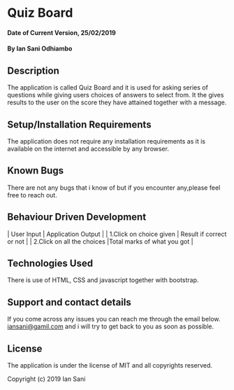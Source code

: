 # Quiz Board

#### Date of  Current Version, 25/02/2019

#### By Ian Sani Odhiambo

## Description

The application is called Quiz Board and it is used for asking series of questions while giving users choices of answers to select from. It the gives results to the user on the score they have attained together with a message.

## Setup/Installation Requirements

The application does not require any installation requirements as it is available on the internet and accessible by any browser.

## Known Bugs
There are not any bugs that i know of but if you encounter any,please feel free to reach out.

## Behaviour Driven Development

| User Input                 | Application Output         |
| 1.Click on choice given    | Result if correct or not   |
| 2.Click on all the choices |Total marks of what you got |

## Technologies Used
There is use of HTML, CSS and javascript together with bootstrap.

## Support and contact details
If you come across any issues you can reach me through the email below.
iansani@gamil.com and i will try to get back to you as soon as possible.

## License
The application is under the license of MIT and all copyrights reserved.

Copyright (c) 2019 Ian Sani
